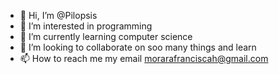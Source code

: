- 👋 Hi, I’m @Pilopsis
- 👀 I’m interested in programming
- 🌱 I’m currently learning computer science
- 💞️ I’m looking to collaborate on soo many things and learn
- 📫 How to reach me my email morarafranciscah@gmail.com

<!---
Pilopsis/Pilopsis is a ✨ special ✨ repository because its `README.md` (this file) appears on your GitHub profile.
You can click the Preview link to take a look at your changes.
--->
